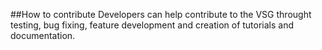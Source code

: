##How to contribute
Developers can help contribute to the VSG throught testing, bug fixing, feature development and creation of tutorials and documentation.
